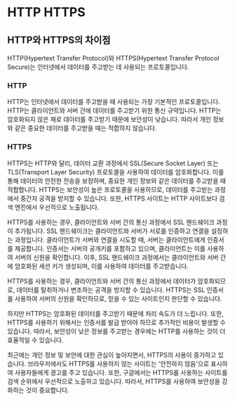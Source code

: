 # HTTP HTTPS

## HTTP와 HTTPS의 차이점

HTTP(Hypertext Transfer Protocol)와 HTTPS(Hypertext Transfer Protocol Secure)는 인터넷에서 데이터를 주고받는 데 사용되는 프로토콜입니다.

### HTTP

HTTP는 인터넷에서 데이터를 주고받을 때 사용되는 가장 기본적인 프로토콜입니다. HTTP는 클라이언트와 서버 간에 데이터를 주고받기 위한 통신 규약입니다. HTTP는 암호화되지 않은 채로 데이터를 주고받기 때문에 보안성이 낮습니다. 따라서 개인 정보와 같은 중요한 데이터를 주고받을 때는 적합하지 않습니다.

### HTTPS

HTTPS는 HTTP와 달리, 데이터 교환 과정에서 SSL(Secure Socket Layer) 또는 TLS(Transport Layer Security) 프로토콜을 사용하여 데이터를 암호화합니다. 이를 통해 데이터의 안전한 전송을 보장하며, 중요한 개인 정보와 같은 데이터를 주고받을 때 적합합니다. HTTPS는 보안성이 높은 프로토콜을 사용하므로, 데이터를 주고받는 과정에서 중간자 공격을 방지할 수 있습니다. 또한, HTTPS 사이트는 HTTP 사이트보다 검색 엔진에서 우선적으로 노출됩니다.

HTTPS를 사용하는 경우, 클라이언트와 서버 간의 통신 과정에서 SSL 핸드쉐이크 과정이 추가됩니다. SSL 핸드쉐이크는 클라이언트와 서버가 서로를 인증하고 연결을 설정하는 과정입니다. 클라이언트가 서버와 연결을 시도할 때, 서버는 클라이언트에게 인증서를 제공합니다. 인증서는 서버의 공개키를 포함하고 있으며, 클라이언트는 이를 사용하여 서버의 신원을 확인합니다. 이후, SSL 핸드쉐이크 과정에서는 클라이언트와 서버 간에 암호화된 세션 키가 생성되며, 이를 사용하여 데이터를 주고받습니다.

HTTPS를 사용하는 경우, 클라이언트와 서버 간의 통신 과정에서 데이터가 암호화되므로, 데이터를 탈취하거나 변조하는 공격을 방지할 수 있습니다. HTTPS는 SSL 인증서를 사용하여 서버의 신원을 확인하므로, 믿을 수 있는 사이트인지 판단할 수 있습니다.

하지만 HTTPS는 암호화된 데이터를 주고받기 때문에 처리 속도가 더 느립니다. 또한, HTTPS를 사용하기 위해서는 인증서를 발급 받아야 하므로 추가적인 비용이 발생할 수 있습니다. 따라서, 보안성이 낮은 정보를 주고받는 경우에는 HTTP를 사용하는 것이 더 효율적일 수 있습니다.

최근에는 개인 정보 및 보안에 대한 관심이 높아지면서, HTTPS의 사용이 증가하고 있습니다. 브라우저에서도 HTTPS를 사용하지 않는 사이트는 '안전하지 않음'으로 표시하여 사용자들에게 경고를 주고 있습니다. 또한, 구글에서는 HTTPS를 사용하는 사이트를 검색 순위에서 우선적으로 노출하고 있습니다. 따라서, HTTPS를 사용하여 보안성을 강화하는 것이 중요합니다.
